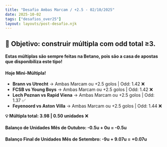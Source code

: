 ```yaml
---
title: "Desafio Ambas Marcam / +2.5 - 02/10/2025"
date: 2025-10-02
tags: ["desafios_over25"]
layout: layouts/post-desafio.njk
---
```


## 🎯 Objetivo: construir múltipla com odd total ≥3. 

#### Estas múltiplas são sempre feitas na Betano, pois são a casa de apostas que disponibiliza este tipo!

#### Hoje Mini-Múltipla!

- **Brann vs Utrecht** → Ambas Marcam ou +2.5 golos | Odd: 1.42 ❌
- **FCSB vs Young Boys** → Ambas Marcam ou +2.5 golos | Odd: 1.42 ❌
- **Lech Poznan vs Rapid Viena** → Ambas Marcam ou +2.5 golos | Odd: 1.37 ✅
- **Feyenoord vs Aston Villa** → Ambas Marcam ou +2.5 golos | Odd: 1.44 ❌

**💡 Múltipla total: 3.98 | 0.50 unidades** ❌

#### Balanço de Unidades Mês de Outubro: -0.5u + 0u = -0.5u

#### Balanço Final de Unidades Mês de Setembro: -9u + 9.07u = +0.07u